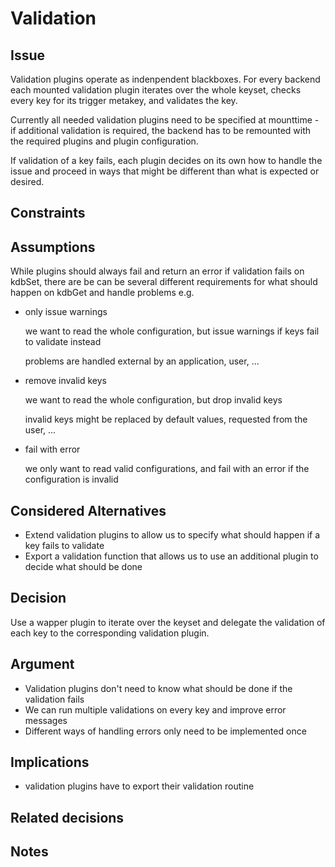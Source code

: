 # Validation

## Issue

Validation plugins operate as indenpendent blackboxes. 
For every backend each mounted validation plugin iterates 
over the whole keyset, checks every key for its trigger metakey, 
and validates the key.

Currently all needed validation plugins need to be specified at 
mounttime - if additional validation is required, the backend 
has to be remounted with the required plugins and plugin 
configuration. 

If validation of a key fails, each plugin decides on its own
how to handle the issue and proceed in ways that might be
different than what is expected or desired.


## Constraints

## Assumptions

While plugins should always fail and return an error if validation 
fails on kdbSet, there are be can be several different requirements
for what should happen on kdbGet and handle problems e.g.

- only issue warnings

  we want to read the whole configuration, but issue warnings
  if keys fail to validate instead

  problems are handled external by an application, user, ...

- remove invalid keys

  we want to read the whole configuration, but drop invalid keys

  invalid keys might be replaced by default values, requested 
  from the user, ...

- fail with error

  we only want to read valid configurations, and fail with
  an error if the configuration is invalid


## Considered Alternatives

- Extend validation plugins to allow us to specify what should happen 
  if a key fails to validate
- Export a validation function that allows us to use an additional plugin 
  to decide what should be done


## Decision

Use a wapper plugin to iterate over the keyset and delegate the validation 
of each key to the corresponding validation plugin.

## Argument

- Validation plugins don't need to know what should be done if the validation fails
- We can run multiple validations on every key and improve error messages
- Different ways of handling errors only need to be implemented once

## Implications

- validation plugins have to export their validation routine

## Related decisions

## Notes
